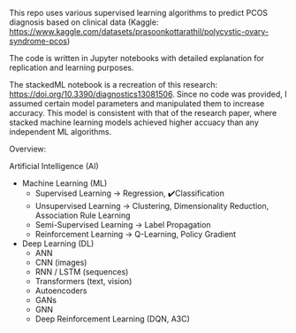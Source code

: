 This repo uses various supervised learning algorithms to predict PCOS diagnosis based on clinical data (Kaggle: https://www.kaggle.com/datasets/prasoonkottarathil/polycystic-ovary-syndrome-pcos)

The code is written in Jupyter notebooks with detailed explanation for replication and learning purposes. 

The stackedML notebook is a recreation of this research: https://doi.org/10.3390/diagnostics13081506. Since no code was provided, I assumed certain model parameters and manipulated them to increase accuracy. This model is consistent with that of the research paper, where stacked machine learning models achieved higher accuacy than any independent ML algorithms. 

Overview:

Artificial Intelligence (AI)
- Machine Learning (ML)
    - Supervised Learning → Regression, ✔️Classification
    - Unsupervised Learning → Clustering, Dimensionality Reduction, Association Rule Learning
    - Semi-Supervised Learning → Label Propagation
    - Reinforcement Learning → Q-Learning, Policy Gradient
- Deep Learning (DL)
    - ANN
    - CNN (images)
    - RNN / LSTM (sequences)
    - Transformers (text, vision)
    - Autoencoders
    - GANs
    - GNN
    - Deep Reinforcement Learning (DQN, A3C)

